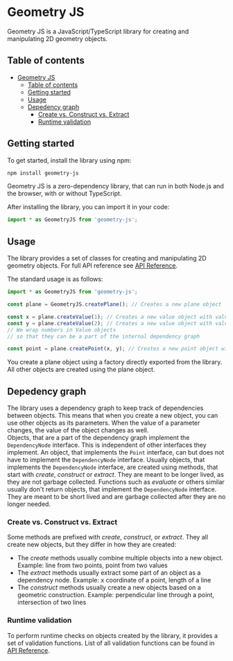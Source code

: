 # Geometry JS

Geometry JS is a JavaScript/TypeScript library for creating and manipulating 2D geometry objects.  

## Table of contents

- [Geometry JS](#geometry-js)
  - [Table of contents](#table-of-contents)
  - [Getting started](#getting-started)
  - [Usage](#usage)
  - [Depedency graph](#depedency-graph)
    - [Create vs. Construct vs. Extract](#create-vs-construct-vs-extract)
    - [Runtime validation](#runtime-validation)

## Getting started

To get started, install the library using npm:

```bash
npm install geometry-js
```

Geometry JS is a zero-dependency library, that can run in both Node.js and the browser, with or without TypeScript.

After installing the library, you can import it in your code:

```typescript
import * as GeometryJS from 'geometry-js';
```

## Usage

The library provides a set of classes for creating and manipulating 2D geometry objects. For full API reference see [API Reference](https://geometryjs.jiricekcz.dev/api/).

The standard usage is as follows:

```typescript
import * as GeometryJS from 'geometry-js';

const plane = GeometryJS.createPlane(); // Creates a new plane object

const x = plane.createValue(1); // Creates a new value object with value 1
const y = plane.createValue(2); // Creates a new value object with value 2
// We wrap numbers in Value objects
// so that they can be a part of the internal dependency graph

const point = plane.createPoint(x, y); // Creates a new point object with coordinates (1, 2)
```

You create a plane object using a factory directly exported from the library. All other objects are created using the plane object.

## Depedency graph

The library uses a dependency graph to keep track of dependencies between objects. This means that when you create a new object, you can use other objects as its parameters. When the value of a parameter changes, the value of the object changes as well.  
Objects, that are a part of the dependency graph implement the `DependencyNode` interface. This is independent of other interfaces they implement. An object, that implements the `Point` interface, can but does not have to implement the `DependencyNode` interface. Usually objects, that implements the `DependencyNode` interface, are created using methods, that start with *create*, *construct* or *extract*. They are meant to be longer lived, as they are not garbage collected. Functions such as *evaluate* or others similar usually don't return objects, that implement the `DependencyNode` interface. They are meant to be short lived and are garbage collected after they are no longer needed.

### Create vs. Construct vs. Extract

Some methods are prefixed with *create*, *construct*, or *extract*. They all create new objects, but they differ in how they are created:

- The *create* methods usually combine multiple objects into a new object. Example: line from two points, point from two values
- The *extract* methods usually extract some part of an object as a dependency node. Example: x coordinate of a point, length of a line
- The *construct* methods usually create a new objects based on a geometric construction. Example: perpendicular line through a point, intersection of two lines

### Runtime validation

To perform runtime checks on objects created by the library, it provides a set of validation functions. List of all validation functions can be found in [API Reference](https://geometryjs.jiricekcz.dev/api/modules).
